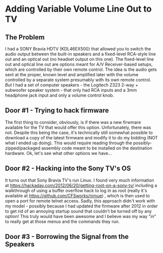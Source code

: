 # Adding Variable Volume Line Out to TV

## The Problem
I had a SONY Bravia HDTV (KDL46EX500) that allowed you to switch the audio output between the built-in speakers and a fixed-level RCA-style line out and an optical out (no headset output on this one).  The fixed-level line out and optical line out are options meant for A/V Receiver-based setups, which are controlled by their own remote control.  The idea is the audio gets sent at the proper, known level and amplified later with the volume controlled by a separate system presumably with its own remote control.  *But* I had a set of computer speakers - the Logitech Z323 2-way + subwoofer speaker system - that only had RCA inputs and a 3mm headphone jack input and only a volume control knob.

## Door #1 - Trying to hack firmware
The first thing to consider, obviously, is if there was a new firwmare available for the TV that would offer this option.  Unfortunately, there was not.  Despite this being the case, it's technically still somewhat possible to download a copy of the latest firmware and modify it to do my bidding (NOT what I ended up doing).  This would require reading through the possibly-zipped/packaged assembly code meant to be installed on the destination hardware.  Ok, let's see what other options we have...

## Door #2 - Hacking into the Sony TV's OS
It turns out that Sony Bravia TV's run Linux.  I found very much information at https://hackaday.com/2012/06/20/getting-root-on-a-sony-tv/ including a walkthrough of using a buffer overflow hack to log in as root (really it's available at https://github.com/CFSworks/nimue) , which is then used to open a port for remote telnet access.  Sadly, this approach didn't work with my model - possibly because I had updated the firmware after 2012 in order to get rid of an annoying startup sound that couldn't be turned off by any option!  This truly would have been awesome and I believe was my way "in" to really get at those menus and the commands they run.

## Door #3 - Borrowing the Signal from the Speakers

